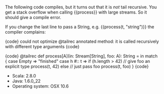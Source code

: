 The following code compiles, but it turns out that it is _not_ tail recursive. You get a stack overflow when calling {{process}} with large streams. So it should give a compile error.

If you change the last line to pass a String, e.g. {{process(t, "string")}} the compiler
complains:

{code}
could not optimize @tailrec annotated method: it is called recursively
with different type arguments
{code}

{code}
 @tailrec
  def process[A](in: Stream[String], foo: A): String = in match {
    case Empty => "finished"
    case h #:: t => if (h.length > 42)
        // give foo an explicit type
        process(t, 42)
      else
        // just pass foo
        process(t, foo)
  }
{code} 


  - Scala: 2.8.0
  - Java: 1.6.0_22
  - Operating system: OSX 10.6
